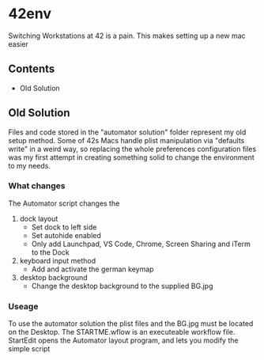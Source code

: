 # 42env
Switching Workstations at 42 is a pain. This makes setting up a new mac easier

## Contents

* Old Solution

## Old Solution
Files and code stored in the "automator solution" folder represent my old setup method. Some of 42s Macs handle plist manipulation via "defaults write" in a weird way, so replacing the whole preferences configuration files was my first attempt in creating something solid to change the environment to my needs.

### What changes
The Automator script changes the 

1. dock layout
   - Set dock to left side
   - Set autohide enabled
   - Only add Launchpad, VS Code, Chrome, Screen Sharing and iTerm to the Dock
2. keyboard input method
   - Add and activate the german keymap
3. desktop background
   - Change the desktop background to the supplied BG.jpg

### Useage
To use the automator solution the plist files and the BG.jpg must be located on the Desktop. The STARTME.wflow is an executeable workflow file. StartEdit opens the Automator layout program, and lets you modify the simple script
